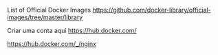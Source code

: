 List of Official Docker Images
https://github.com/docker-library/official-images/tree/master/library


Criar uma conta aqui
https://hub.docker.com/

https://hub.docker.com/_/nginx
